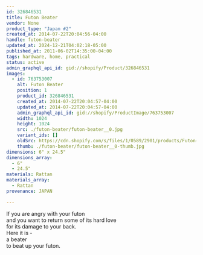 ```yaml
---
id: 326846531
title: Futon Beater
vendor: None
product_type: "Japan #2"
created_at: 2014-07-22T20:04:56-04:00
handle: futon-beater
updated_at: 2024-12-21T04:02:18-05:00
published_at: 2011-06-02T14:35:00-04:00
tags: hardware, home, practical
status: active
admin_graphql_api_id: gid://shopify/Product/326846531
images:
  - id: 763753007
    alt: Futon Beater
    position: 1
    product_id: 326846531
    created_at: 2014-07-22T20:04:57-04:00
    updated_at: 2014-07-22T20:04:57-04:00
    admin_graphql_api_id: gid://shopify/ProductImage/763753007
    width: 1024
    height: 1024
    src: ./futon-beater/futon-beater__0.jpg
    variant_ids: []
    oldSrc: https://cdn.shopify.com/s/files/1/0589/2901/products/Futon-Beater_1.jpeg?v=1406073897
    thumb: ./futon-beater/futon-beater__0-thumb.jpg
dimensions: 6" x 24.5"
dimensions_array:
  - 6"
  - 24.5"
materials: Rattan
materials_array:
  - Rattan
provenance: JAPAN

---
```


If you are angry with your futon  
and you want to return some of its hard love  
for its damage to your back.  
Here it is -  
a beater  
to beat up your futon.